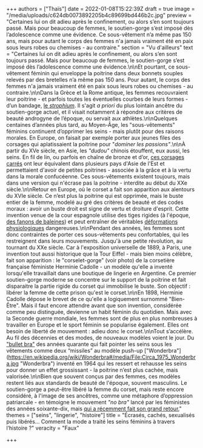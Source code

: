 +++
authors = ["Thaïs"]
date = 2022-01-08T15:22:39Z
draft = true
image = "/media/uploads/c624db0073892205b4c89699bd446b2c.jpg"
preview = "Certaines lui on dit adieu après le confinement, ou alors s’en sont toujours passé. Mais pour beaucoup de femmes, le soutien-gorge s’est imposé dès l’adolescence comme une évidence. Ce sous-vêtement n’a même pas 150 ans, mais pour autant le corps des femmes n'a jamais vraiment été en paix sous leurs robes ou chemises - au contraire."
section = "Vu d'ailleurs"
text = "Certaines lui on dit adieu après le confinement, ou alors s’en sont toujours passé. Mais pour beaucoup de femmes, le soutien-gorge s’est imposé dès l’adolescence comme une évidence.\n\nEt pourtant, ce sous-vêtement féminin qui enveloppe la poitrine dans deux bonnets souples relevés par des bretelles n’a même pas 150 ans. Pour autant, le corps des femmes n'a jamais vraiment été en paix sous leurs robes ou chemises - au contraire.\n\nDans la Grèce et la Rome antique, les femmes recouvraient leur poitrine - et parfois toutes les éventuelles courbes de leurs formes - d’un bandage, [le _strophium_](https://fr.wikipedia.org/wiki/Fascia_pectoralis#/media/Fichier:PiazzaArmerina-Mosaik-Bikini.jpg). Il s'agit _a priori_ du plus lointain ancêtre du soutien-gorge actuel, et il visait notamment à répondre aux critères de beauté androgyne de l’époque, ou servait aux athlètes.\n\nQuelques centaines d’années plus tard, au Moyen-Âge, les \"sous-vêtements\" féminins continuent d’opprimer les seins - mais plutôt pour des raisons morales. En Europe, on faisait par exemple porter aux jeunes files des corsages qui aplatissaient la poitrine pour \"_dominer les passions\"_.\n\nÀ partir du XVe siècle, en Asie, les _\"dudou\"_ chinois étouffent, eux aussi, les seins. En fil de lin, ou parfois en chaîne de bronze et d’or, [ces corsages carrés](https://en.wikipedia.org/wiki/Dudou#/media/File:Y%E1%BA%BFm_%C4%91%C3%A0o.jpg) ont leur équivalent dans plusieurs pays d'Asie de l'Est et permettaient d'avoir de petites poitrines - associée à la grâce et à la vertu dans la morale confucéenne. Ces sous-vêtements existent toujours, mais dans une version qui n'écrase pas la poitrine - interdite au début du XXe siècle.\n\nRetour en Europe, où le corset a fait son apparition aux alentours du XVIe siècle. Ce n’est plus la poitrine qui est opprimée, mais le buste entier de la femme, modelé au gré des critères de beauté et des codes moraux : avoir un buste droit est signe de vertu et droiture d'esprit. Cette invention venue de la cour espagnole utilise des tiges rigides (à l'époque, [des fanons de baleines](https://fr.wikipedia.org/wiki/Fanon_(c%C3%A9tac%C3%A9s))) et peut entraîner de véritables [déformations physiologiques](https://en.wikipedia.org/wiki/Corset#/media/File:Efectes_del_cors%C3%A9_en_el_cos_femen%C3%AD_(26790003605).jpg) dangereuses.\n\nPendant des années, les femmes sont donc contraintes de porter ces sous-vêtements peu confortables, qui les restreignent dans leurs mouvements. Jusqu'à une petite révolution, au tournant du XXe siècle. Car à l'exposition universelle de 1889, à Paris, une invention tout aussi historique que la Tour Eiffel - mais bien moins célèbre, fait son apparition : le \"corselet-gorge” (voir photo) de la corsetière française féministe Herminie Cadolle - un modèle qu'elle a inventé lorsqu'elle travaillait dans une boutique de lingerie en Argentine. Ce premier soutien-gorge moderne se concentre sur le support de la poitrine et fait disparaitre la partie rigide du corset qui immobilise le buste. Son objectif : libérer la femme de cette prison qu'est le corset.\n\nEn 1898, Herminie Cadolle dépose le brevet de ce qu'elle a logiquement surnommé \"Bien-Être\". Mais il faut encore attendre avant que son invention, considérée comme peu distinguée, devienne un habit féminin du quotidien. Mais avec la Seconde guerre mondiale, les femmes sont de plus en plus nombreuses à travailler en Europe et le sport féminin se popularise également. Elles ont besoin de liberté de mouvement : adieu donc le corset.\n\nTout s’accélère. Au fil des décennies et des modes, de nouveaux modèles voient le jour. Du [\"bullet bra\"](https://en.wikipedia.org/wiki/List_of_bra_designs#/media/File:Patti_Page_1955.JPG) des années quarante qui fait pointer les seins sous les vêtements comme deux “missiles” au modèle push-up [\"Wonderbra\"](https://en.wikipedia.org/wiki/Wonderbra#/media/File:Circa_1975_Wonderbra.jpg \"Wonderbra\") inventé en 1964 qui les ressert et rehausse les seins pour donner un effet grossissant - la poitrine n’est plus cachée, mais valorisée.\n\nBien que souvent conçus par des femmes, ces modèles restent liés aux standards de beauté de l'époque, souvent masculins. Le soutien-gorge a peut-être libéré la femme du corset, mais reste encore considéré, à l'image de ses ancêtres, comme une métaphore d’oppression patriarcale - en témoigne le mouvement _\"no bra\"_ lancé par les féministes des années soixante-dix, mais [qui a récemment fait son grand retour.](https://www.lemonde.fr/campus/article/2021/12/12/chez-les-jeunes-femmes-un-nouveau-ras-le-bol-du-soutien-gorge_6105747_4401467.html)"
themes = ["seins", "lingerie", "histoire"]
title = "Écrasés, cachés, sexualisés puis libérés… Comment la mode a traité les seins féminins à travers l’histoire ?"
veracity = "Faux"

+++
